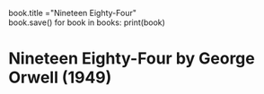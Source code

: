book.title ="Nineteen Eighty-Four"      
 book.save()
 for book in books:
     print(book)
# Nineteen Eighty-Four by George Orwell (1949)